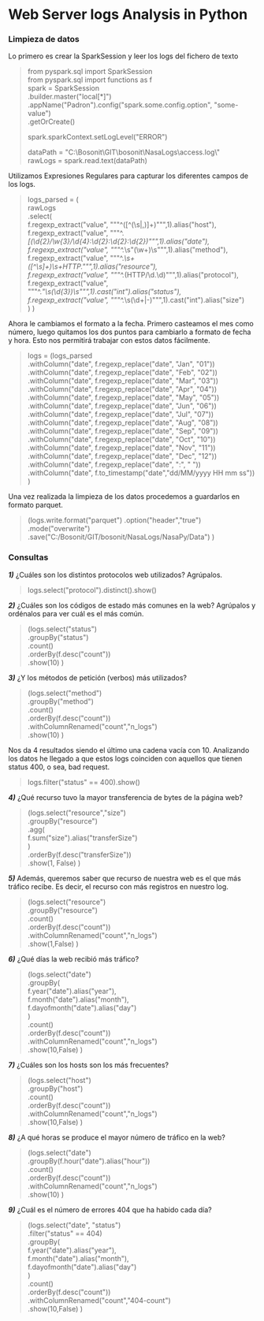 # Web Server logs Analysis in Python
### Limpieza de datos

Lo primero es crear la SparkSession y leer los logs del fichero de texto

>from pyspark.sql import SparkSession\
>from pyspark.sql import functions as f \
>spark = SparkSession \
.builder.master("local[*]") \
.appName("Padron").config("spark.some.config.option", "some-value") \
.getOrCreate()
> 
>spark.sparkContext.setLogLevel("ERROR")
>
>dataPath = "C:\\Bosonit\\GIT\\bosonit\\NasaLogs\\access.log\\"\
rawLogs = spark.read.text(dataPath)

Utilizamos Expresiones Regulares para capturar los diferentes campos de los logs.

>logs_parsed = (\
rawLogs\
.select(\
f.regexp_extract("value", """^([^(\s|,)]+)""",1).alias("host"),\
f.regexp_extract("value", """^.*\[(\d{2}/\w{3}/\d{4}:\d{2}:\d{2}:\d{2})""",1).alias("date"),\
f.regexp_extract("value", """^.*\s\"(\w+)\s""",1).alias("method"),\
f.regexp_extract("value", """^.*\s+([^\s]+)\s+HTTP.""",1).alias("resource"),\
f.regexp_extract("value", """^.*(HTTP/\d\.\d)""",1).alias("protocol"),\
f.regexp_extract("value", """^.*\"\s(\d{3})\s""",1).cast("int").alias("status"),\
f.regexp_extract("value", """^.*\s(\d+|-)""",1).cast("int").alias("size")\
)
)

Ahora le cambiamos el formato a la fecha. Primero casteamos el mes como número, luego quitamos los dos puntos para cambiarlo a formato de fecha y hora. Esto nos permitirá trabajar con estos datos fácilmente.

>logs = (logs_parsed\
.withColumn("date",
f.regexp_replace("date", "Jan", "01"))\
.withColumn("date",
f.regexp_replace("date", "Feb", "02"))\
.withColumn("date",
f.regexp_replace("date", "Mar", "03"))\
.withColumn("date",
f.regexp_replace("date", "Apr", "04"))\
.withColumn("date",
f.regexp_replace("date", "May", "05"))\
.withColumn("date",
f.regexp_replace("date", "Jun", "06"))\
.withColumn("date",
f.regexp_replace("date", "Jul", "07"))\
.withColumn("date",
f.regexp_replace("date", "Aug", "08"))\
.withColumn("date",
f.regexp_replace("date", "Sep", "09"))\
.withColumn("date",
f.regexp_replace("date", "Oct", "10"))\
.withColumn("date",
f.regexp_replace("date", "Nov", "11"))\
.withColumn("date",
f.regexp_replace("date", "Dec", "12"))\
.withColumn("date",
f.regexp_replace("date", ":", " "))\
.withColumn("date",
f.to_timestamp("date","dd/MM/yyyy HH mm ss"))
)

Una vez realizada la limpieza de los datos procedemos a guardarlos en formato parquet.

>(logs.write.format("parquet")
.option("header","true")
.mode("overwrite")
.save("C:/Bosonit/GIT/bosonit/NasaLogs/NasaPy/Data")
)

### Consultas

***1)*** ¿Cuáles son los distintos protocolos web utilizados? Agrúpalos.

>logs.select("protocol").distinct().show()

***2)*** ¿Cuáles son los códigos de estado más comunes en la web? Agrúpalos y ordénalos
para ver cuál es el más común.

>(logs.select("status")\
.groupBy("status")\
.count()\
.orderBy(f.desc("count"))\
.show(10)
)

***3)*** ¿Y los métodos de petición (verbos) más utilizados?

>(logs.select("method")\
.groupBy("method")\
.count()\
.orderBy(f.desc("count"))\
.withColumnRenamed("count","n_logs")\
.show(10)
)

Nos da 4 resultados siendo el último una cadena vacía con 10. Analizando los datos he llegado a que estos logs coinciden con aquellos que tienen status 400, o sea, bad request.

>logs.filter("status" == 400).show()

***4)*** ¿Qué recurso tuvo la mayor transferencia de bytes de la página web?

>(logs.select("resource","size")\
.groupBy("resource")\
.agg(\
f.sum("size").alias("transferSize")\
)\
.orderBy(f.desc("transferSize"))\
.show(1, False)
)

***5)*** Además, queremos saber que recurso de nuestra web es el que más tráfico recibe. Es
decir, el recurso con más registros en nuestro log.

>(logs.select("resource")\
.groupBy("resource")\
.count()\
.orderBy(f.desc("count"))\
.withColumnRenamed("count","n_logs")\
.show(1,False)
)

***6)*** ¿Qué días la web recibió más tráfico?

>(logs.select("date")\
.groupBy(\
f.year("date").alias("year"),\
f.month("date").alias("month"),\
f.dayofmonth("date").alias("day")\
)\
.count()\
.orderBy(f.desc("count"))\
.withColumnRenamed("count","n_logs")\
.show(10,False)
)

***7)*** ¿Cuáles son los hosts son los más frecuentes?

>(logs.select("host")\
.groupBy("host")\
.count()\
.orderBy(f.desc("count"))\
.withColumnRenamed("count","n_logs")\
.show(10,False)
)

***8)*** ¿A qué horas se produce el mayor número de tráfico en la web?

>(logs.select("date")\
.groupBy(f.hour("date").alias("hour"))\
.count()\
.orderBy(f.desc("count"))\
.withColumnRenamed("count","n_logs")\
.show(10)
)

***9)*** ¿Cuál es el número de errores 404 que ha habido cada día?

>(logs.select("date", "status")\
.filter("status" == 404)\
.groupBy(\
f.year("date").alias("year"),\
f.month("date").alias("month"),\
f.dayofmonth("date").alias("day")\
)\
.count()\
.orderBy(f.desc("count"))\
.withColumnRenamed("count","404-count")\
.show(10,False)
)